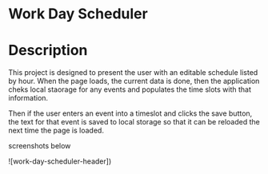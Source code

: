 # Work Day Scheduler

# Description

This project is designed to present the user with an editable schedule listed by hour. When the page loads, the current data is done, then the application cheks local staorage for any events and populates the time slots with that information.

Then if the user enters an event into a timeslot and clicks the save button, the text for that event is saved to local storage so that it can be reloaded the next time the page is loaded.

screenshots below

![work-day-scheduler-header])
